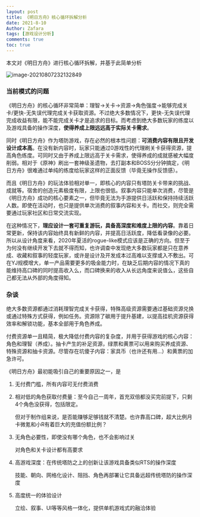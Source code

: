 ```yaml
---
layout: post
title: 《明日方舟》核心循环拆解分析
date: 2021-8-10
Author: Zafara
tags: [游戏设计分析]
comments: true
toc: true
---
```


 

本文对《明日方舟》进行核心循环拆解，并基于此简单分析

![image-20210807232132849](https://pic.imgdb.cn/item/6111fde05132923bf8d3835d.png)



### 当前模式的问题

《明日方舟》的核心循环非常简单：理智->关卡->资源->角色强度->能够完成关卡/更快-无失误代理完成关卡获取资源。不过绝大多数情况下，更快-无失误代理完成收益有限，能不能完成关卡才是追求的目标。而考虑到绝大多数玩家的练度以及游戏具备的操作深度，**使得养成上限远远高于实际关卡需求**。

同时《明日方舟》作为塔防游戏，存在必然的根本性问题：**可消费内容有限且开发设计成本高**。在没有新内容时，玩家只能通过0游戏性的代理刷关卡获得资源，提高角色练度。可同时又由于养成上限远高于关卡需求，使得养成的成就感被大幅度削弱。相对于《原神》刷出一套神级圣遗物，去打副本和BOSS分分钟搞定，《明日方舟》很难通过单纯的练度给玩家这样的正面反馈（毕竟无操作反馈感）。

而且《明日方舟》的玩法体验相对单一，即核心的内容只有塔防关卡带来的挑战、成就等。宿舍的创造元素极度有限，上限也很低。叙事内容只能单次消费，尽管是《明日方舟》成功的核心要素之一，但毕竟无法为手游提供日活跃和保持持续活跃人数。即使在活动时，也只是提供单次消费的叙事内容和关卡。而社交，则完全需要通过玩家社区和日常交流实现。

在这种情况下，**理应设计一套可重复游玩，具备高深度和难度上限的内容**。靠着日常更新，保持该内容始终具有新鲜的内容，并提高日活跃度，降低看录像的必要。所以从设计角度来看，2020年夏活的rogue-like模式应该是正确的方向。但至于为何没有继续开发下去就不得而知，也许调查中发现绝大多数玩家都是只在意养成、收藏和叙事的轻度玩家，或许是设计及开发成本过高难以支撑或入不敷出。可在YJ规模增大，单一产品需要更多的吸金能力时，在缺乏后期内容的情况下真的能维持高口碑的同时提高收入么，而口碑换来的收入从长远角度来说值么，这些自己都无法从外部的角度得知。

### 杂谈

绝大多数资源都通过消耗理智完成关卡获得，特殊高级资源需要通过基础资源兑换或通过特殊方式获得，例如任务。资源除了碳用于提升基建，以提高挂机资源获得效率和解锁功能，基本全部用于角色养成。

付费资源单一且精简，极大降低付费内容的复杂度，并用于获得游戏的核心内容：角色和理智（养成）。抽卡产生的补足资源，绿票和黄票可以用来购买养成资源、特殊资源和抽卡资源。尽管存在坑傻子内容：家具币（也许还有用...）和黄票的加急许可。

《明日方舟》最初能吸引自己的重要原因之一，是

 1. 无付费门槛，所有内容可无付费消费

 2. 相对低的角色获取付费量：至今自己一周年，首充双倍都没买完前提下，只剩4个角色没获得，包括限定。

    但对于制作组来说，是否能赚够足够钱就不清楚。也许靠高口碑，超大比例月卡微氪和小R有着巨大的充值份额比例？

 3. 无角色必要性，即使没有哪个角色，也不会影响过关

    对角色和关卡设计都有高要求

 4. 高游戏深度：在传统塔防之上的创新让该游戏具备类似RTS的操作深度

    技能、朝向、网格化设计、阻挡、角色再部署让它具备远超传统塔防的操作深度

 5. 高度统一的体验设计

    立绘、叙事、UI等等风格一体化，提供单机游戏式的融洽体验

